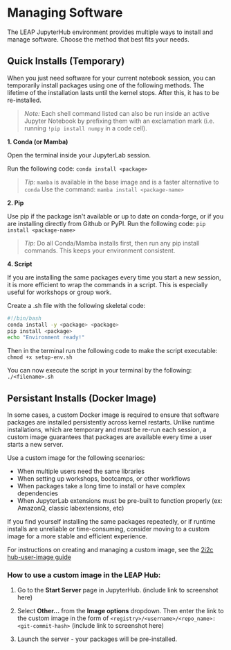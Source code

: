 # Managing Software

The LEAP JupyterHub environment provides multiple ways to install and manage software. Choose the method that best fits your needs.

## Quick Installs (Temporary)

When you just need software for your current notebook session, you can temporarily install packages using one of the following methods. The lifetime of the installation lasts until the kernel stops. After this, it has to be re-installed.

> *Note:* Each shell command listed can also be run inside an active Jupyter Notebook by prefixing them with an exclamation mark (i.e. running `!pip install numpy` in a code cell).

**1. Conda (or Mamba)**

Open the terminal inside your JupyterLab session.

Run the following code: `conda install <package>`

> *Tip:* `mamba` is available in the base image and is a faster alternative to `conda`
> Use the command: `mamba install <package-name>`

**2. Pip**

Use pip if the package isn't available or up to date on conda-forge, or if you are installing directly from Github or PyPI.
Run the following code: `pip install <package-name>`

> *Tip:* Do all Conda/Mamba installs first, then run any pip install commands. This keeps your environment consistent.

**4. Script**

If you are installing the same packages every time you start a new session, it is more efficient to wrap the commands in a script. This is especially useful for workshops or group work.

Create a .sh file with the following skeletal code:

```bash
#!/bin/bash
conda install -y <package> <package> 
pip install <package>
echo "Environment ready!"
```

Then in the terminal run the following code to make the script executable: `chmod +x setup-env.sh`

You can now execute the script in your terminal by the following: `./<filename>.sh`

## Persistant Installs (Docker Image)

In some cases, a custom Docker image is required to ensure that software packages are installed persistently across kernel restarts. Unlike runtime installations, which are temporary and must be re-run each session, a custom image guarantees that packages are available every time a user starts a new server.

Use a custom image for the following scenarios:

- When multiple users need the same libraries
- When setting up workshops, bootcamps, or other workflows
- When packages take a long time to install or have complex dependencies
- When JupyterLab extensions must be pre-built to function properly (ex: AmazonQ, classic labextensions, etc)

If you find yourself installing the same packages repeatedly, or if runtime installs are unreliable or time-consuming, consider moving to a custom image for a more stable and efficient experience.

For instructions on creating and managing a custom image, see the [2i2c hub-user-image guide](https://docs.2i2c.org/admin/howto/environment/)

### How to use a custom image in the LEAP Hub:

1. Go to the **Start Server** page in JupyterHub.
   (include link to screenshot here)

1. Select **Other...** from the **Image options** dropdown. Then enter the link to the custom image in the form of `<registry>/<username>/<repo_name>:<git-commit-hash>`
   (include link to screenshot here)

1. Launch the server - your packages will be pre-installed.
